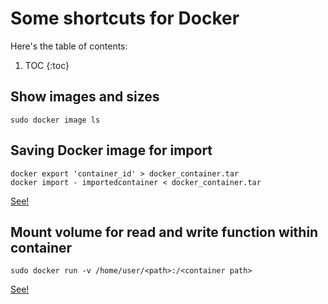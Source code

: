 # Some shortcuts for Docker

Here's the table of contents:

1. TOC
{:toc}

## Show images and sizes

```
sudo docker image ls
```

## Saving Docker image for import

```
docker export 'container_id' > docker_container.tar
docker import - importedcontainer < docker_container.tar
```

[See!](https://dockerlabs.collabnix.com/beginners/saving-images-as-tar/)

## Mount volume for read and write function within container

```
sudo docker run -v /home/user/<path>:/<container path>
```

[See!](https://stackoverflow.com/questions/31448821/how-to-write-data-to-host-file-system-from-docker-container)
